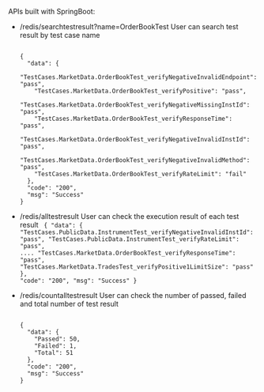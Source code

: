 APIs built with SpringBoot:

- /redis/searchtestresult?name=OrderBookTest
  User can search test result by test case name

  <code>
  {
    "data": {
      "TestCases.MarketData.OrderBookTest_verifyNegativeInvalidEndpoint": "pass",
      "TestCases.MarketData.OrderBookTest_verifyPositive": "pass",
      "TestCases.MarketData.OrderBookTest_verifyNegativeMissingInstId": "pass",
      "TestCases.MarketData.OrderBookTest_verifyResponseTime": "pass",
      "TestCases.MarketData.OrderBookTest_verifyNegativeInvalidInstId": "pass",
      "TestCases.MarketData.OrderBookTest_verifyNegativeInvalidMethod": "pass",
      "TestCases.MarketData.OrderBookTest_verifyRateLimit": "fail"
    },
    "code": "200",
    "msg": "Success"
  }
  </code>

- /redis/alltestresult
  User can check the execution result of each test result
  <code>
  {
    "data": {
      "TestCases.PublicData.InstrumentTest_verifyNegativeInvalidInstId": "pass",
      "TestCases.PublicData.InstrumentTest_verifyRateLimit": "pass",
      ....
      "TestCases.MarketData.OrderBookTest_verifyResponseTime": "pass",
      "TestCases.MarketData.TradesTest_verifyPositive1LimitSize": "pass"
    },
    "code": "200",
    "msg": "Success"
  }
  </code>

- /redis/countalltestresult
  User can check the number of passed, failed and total number of test result
  
  <code>
  {
    "data": {
      "Passed": 50,
      "Failed": 1,
      "Total": 51
    },
    "code": "200",
    "msg": "Success"
  }
  </code>



  
